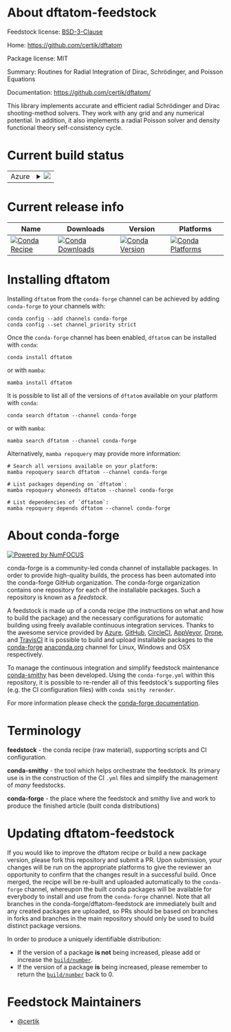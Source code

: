 About dftatom-feedstock
=======================

Feedstock license: [BSD-3-Clause](https://github.com/conda-forge/dftatom-feedstock/blob/main/LICENSE.txt)

Home: https://github.com/certik/dftatom

Package license: MIT

Summary: Routines for Radial Integration of Dirac, Schrödinger, and Poisson Equations

Documentation: https://github.com/certik/dftatom/

This library implements accurate and efficient radial Schrödinger and Dirac shooting-method solvers.
They work with any grid and any numerical potential. In addition, it also implements a radial
Poisson solver and density functional theory self-consistency cycle.


Current build status
====================


<table>
    
  <tr>
    <td>Azure</td>
    <td>
      <details>
        <summary>
          <a href="https://dev.azure.com/conda-forge/feedstock-builds/_build/latest?definitionId=7129&branchName=main">
            <img src="https://dev.azure.com/conda-forge/feedstock-builds/_apis/build/status/dftatom-feedstock?branchName=main">
          </a>
        </summary>
        <table>
          <thead><tr><th>Variant</th><th>Status</th></tr></thead>
          <tbody><tr>
              <td>linux_64</td>
              <td>
                <a href="https://dev.azure.com/conda-forge/feedstock-builds/_build/latest?definitionId=7129&branchName=main">
                  <img src="https://dev.azure.com/conda-forge/feedstock-builds/_apis/build/status/dftatom-feedstock?branchName=main&jobName=linux&configuration=linux%20linux_64_" alt="variant">
                </a>
              </td>
            </tr><tr>
              <td>osx_64</td>
              <td>
                <a href="https://dev.azure.com/conda-forge/feedstock-builds/_build/latest?definitionId=7129&branchName=main">
                  <img src="https://dev.azure.com/conda-forge/feedstock-builds/_apis/build/status/dftatom-feedstock?branchName=main&jobName=osx&configuration=osx%20osx_64_" alt="variant">
                </a>
              </td>
            </tr><tr>
              <td>win_64</td>
              <td>
                <a href="https://dev.azure.com/conda-forge/feedstock-builds/_build/latest?definitionId=7129&branchName=main">
                  <img src="https://dev.azure.com/conda-forge/feedstock-builds/_apis/build/status/dftatom-feedstock?branchName=main&jobName=win&configuration=win%20win_64_" alt="variant">
                </a>
              </td>
            </tr>
          </tbody>
        </table>
      </details>
    </td>
  </tr>
</table>

Current release info
====================

| Name | Downloads | Version | Platforms |
| --- | --- | --- | --- |
| [![Conda Recipe](https://img.shields.io/badge/recipe-dftatom-green.svg)](https://anaconda.org/conda-forge/dftatom) | [![Conda Downloads](https://img.shields.io/conda/dn/conda-forge/dftatom.svg)](https://anaconda.org/conda-forge/dftatom) | [![Conda Version](https://img.shields.io/conda/vn/conda-forge/dftatom.svg)](https://anaconda.org/conda-forge/dftatom) | [![Conda Platforms](https://img.shields.io/conda/pn/conda-forge/dftatom.svg)](https://anaconda.org/conda-forge/dftatom) |

Installing dftatom
==================

Installing `dftatom` from the `conda-forge` channel can be achieved by adding `conda-forge` to your channels with:

```
conda config --add channels conda-forge
conda config --set channel_priority strict
```

Once the `conda-forge` channel has been enabled, `dftatom` can be installed with `conda`:

```
conda install dftatom
```

or with `mamba`:

```
mamba install dftatom
```

It is possible to list all of the versions of `dftatom` available on your platform with `conda`:

```
conda search dftatom --channel conda-forge
```

or with `mamba`:

```
mamba search dftatom --channel conda-forge
```

Alternatively, `mamba repoquery` may provide more information:

```
# Search all versions available on your platform:
mamba repoquery search dftatom --channel conda-forge

# List packages depending on `dftatom`:
mamba repoquery whoneeds dftatom --channel conda-forge

# List dependencies of `dftatom`:
mamba repoquery depends dftatom --channel conda-forge
```


About conda-forge
=================

[![Powered by
NumFOCUS](https://img.shields.io/badge/powered%20by-NumFOCUS-orange.svg?style=flat&colorA=E1523D&colorB=007D8A)](https://numfocus.org)

conda-forge is a community-led conda channel of installable packages.
In order to provide high-quality builds, the process has been automated into the
conda-forge GitHub organization. The conda-forge organization contains one repository
for each of the installable packages. Such a repository is known as a *feedstock*.

A feedstock is made up of a conda recipe (the instructions on what and how to build
the package) and the necessary configurations for automatic building using freely
available continuous integration services. Thanks to the awesome service provided by
[Azure](https://azure.microsoft.com/en-us/services/devops/), [GitHub](https://github.com/),
[CircleCI](https://circleci.com/), [AppVeyor](https://www.appveyor.com/),
[Drone](https://cloud.drone.io/welcome), and [TravisCI](https://travis-ci.com/)
it is possible to build and upload installable packages to the
[conda-forge](https://anaconda.org/conda-forge) [anaconda.org](https://anaconda.org/)
channel for Linux, Windows and OSX respectively.

To manage the continuous integration and simplify feedstock maintenance
[conda-smithy](https://github.com/conda-forge/conda-smithy) has been developed.
Using the ``conda-forge.yml`` within this repository, it is possible to re-render all of
this feedstock's supporting files (e.g. the CI configuration files) with ``conda smithy rerender``.

For more information please check the [conda-forge documentation](https://conda-forge.org/docs/).

Terminology
===========

**feedstock** - the conda recipe (raw material), supporting scripts and CI configuration.

**conda-smithy** - the tool which helps orchestrate the feedstock.
                   Its primary use is in the construction of the CI ``.yml`` files
                   and simplify the management of *many* feedstocks.

**conda-forge** - the place where the feedstock and smithy live and work to
                  produce the finished article (built conda distributions)


Updating dftatom-feedstock
==========================

If you would like to improve the dftatom recipe or build a new
package version, please fork this repository and submit a PR. Upon submission,
your changes will be run on the appropriate platforms to give the reviewer an
opportunity to confirm that the changes result in a successful build. Once
merged, the recipe will be re-built and uploaded automatically to the
`conda-forge` channel, whereupon the built conda packages will be available for
everybody to install and use from the `conda-forge` channel.
Note that all branches in the conda-forge/dftatom-feedstock are
immediately built and any created packages are uploaded, so PRs should be based
on branches in forks and branches in the main repository should only be used to
build distinct package versions.

In order to produce a uniquely identifiable distribution:
 * If the version of a package **is not** being increased, please add or increase
   the [``build/number``](https://docs.conda.io/projects/conda-build/en/latest/resources/define-metadata.html#build-number-and-string).
 * If the version of a package **is** being increased, please remember to return
   the [``build/number``](https://docs.conda.io/projects/conda-build/en/latest/resources/define-metadata.html#build-number-and-string)
   back to 0.

Feedstock Maintainers
=====================

* [@certik](https://github.com/certik/)

